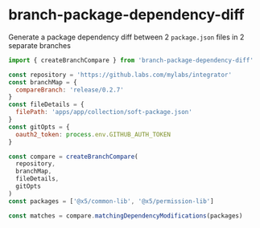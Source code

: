 # branch-package-dependency-diff

Generate a package dependency diff between 2 `package.json` files in 2 separate  branches

```js
import { createBranchCompare } from 'branch-package-dependency-diff'

const repository = 'https://github.labs.com/mylabs/integrator'
const branchMap = {
  compareBranch: 'release/0.2.7'
}
const fileDetails = {
  filePath: 'apps/app/collection/soft-package.json'
}
const gitOpts = {
  oauth2_token: process.env.GITHUB_AUTH_TOKEN
}

const compare = createBranchCompare(
  repository,
  branchMap,
  fileDetails,
  gitOpts
)
const packages = ['@x5/common-lib', '@x5/permission-lib']

const matches = compare.matchingDependencyModifications(packages)
```
